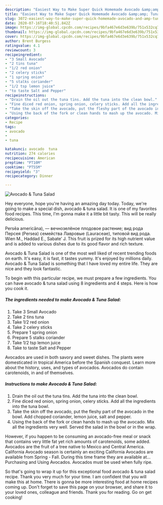 ```yaml
---
description: "Easiest Way to Make Super Quick Homemade Avocado &amp;amp; Tuna Salad"
title: "Easiest Way to Make Super Quick Homemade Avocado &amp;amp; Tuna Salad"
slug: 3072-easiest-way-to-make-super-quick-homemade-avocado-and-amp-tuna-salad
date: 2020-07-16T18:40:51.842Z
image: https://img-global.cpcdn.com/recipes/9bfa467e6d3e639b/751x532cq70/avocado-tuna-salad-recipe-main-photo.jpg
thumbnail: https://img-global.cpcdn.com/recipes/9bfa467e6d3e639b/751x532cq70/avocado-tuna-salad-recipe-main-photo.jpg
cover: https://img-global.cpcdn.com/recipes/9bfa467e6d3e639b/751x532cq70/avocado-tuna-salad-recipe-main-photo.jpg
author: Brent Burgess
ratingvalue: 4.1
reviewcount: 3
recipeingredient:
- "3 Small Avocado"
- "2 tins tuna"
- "1/2 red onion"
- "2 celery sticks"
- "1 spring onion"
- "5 stalks coriander"
- "1/2 tsp lemon juice"
- "to taste Salt and Pepper"
recipeinstructions:
- "Drain the oil out the tuna tins. Add the tuna into the clean bowl."
- "Fine diced red onion, spring onion, celery sticks. Add all the ingredients into the tuna bowl."
- "Take the skin off the avocado, put the fleshy part of the avocado in the bowl. Add chopped coriander, lemon juice, salt and pepper."
- "Using the back of the fork or clean hands to mash up the avocado. Mix all the ingredients very well. Served the salad in the bowl or in the wrap."
categories:
- Recipe
tags:
- avocado
- 
- tuna

katakunci: avocado  tuna 
nutrition: 274 calories
recipecuisine: American
preptime: "PT10M"
cooktime: "PT55M"
recipeyield: "3"
recipecategory: Dinner

---
```



![Avocado &amp; Tuna Salad](https://img-global.cpcdn.com/recipes/9bfa467e6d3e639b/751x532cq70/avocado-tuna-salad-recipe-main-photo.jpg)

Hey everyone, hope you're having an amazing day today. Today, we're going to make a special dish, avocado &amp; tuna salad. It is one of my favorites food recipes. This time, I'm gonna make it a little bit tasty. This will be really delicious.

Persēa americāna), — вечнозелёное плодовое растение; вид рода Персея (Persea) семейства Лавровые (Lauraceae), типовой вид рода. Wien M., Haddad E., Sabate′ J. This fruit is prized for its high nutrient value and is added to various dishes due to its good flavor and rich texture.

Avocado &amp; Tuna Salad is one of the most well liked of recent trending foods on earth. It's easy, it is fast, it tastes yummy. It's enjoyed by millions daily. Avocado &amp; Tuna Salad is something that I have loved my entire life. They are nice and they look fantastic.


To begin with this particular recipe, we must prepare a few ingredients. You can have avocado &amp; tuna salad using 8 ingredients and 4 steps. Here is how you cook it.

<!--inarticleads1-->

##### The ingredients needed to make Avocado &amp; Tuna Salad:

1. Take 3 Small Avocado
1. Take 2 tins tuna
1. Take 1/2 red onion
1. Take 2 celery sticks
1. Prepare 1 spring onion
1. Prepare 5 stalks coriander
1. Take 1/2 tsp lemon juice
1. Take to taste Salt and Pepper


Avocados are used in both savory and sweet dishes. The plants were domesticated in tropical America before the Spanish conquest. Learn more about the history, uses, and types of avocados. Avocados do contain carotenoids, in and of themselves. 

<!--inarticleads2-->

##### Instructions to make Avocado &amp; Tuna Salad:

1. Drain the oil out the tuna tins. Add the tuna into the clean bowl.
1. Fine diced red onion, spring onion, celery sticks. Add all the ingredients into the tuna bowl.
1. Take the skin off the avocado, put the fleshy part of the avocado in the bowl. Add chopped coriander, lemon juice, salt and pepper.
1. Using the back of the fork or clean hands to mash up the avocado. Mix all the ingredients very well. Served the salad in the bowl or in the wrap.


However, if you happen to be consuming an avocado-free meal or snack that contains very little fat yet rich amounts of carotenoids, some added. Avocados are the fruit of a tree native to Mexico and Central America. California Avocado season is certainly an exciting California Avocados are available from Spring - Fall. During this time frame they are available at… Purchasing and Using Avocados. Avocados must be used when fully ripe. 

So that's going to wrap it up for this exceptional food avocado &amp; tuna salad recipe. Thank you very much for your time. I am confident that you will make this at home. There is gonna be more interesting food at home recipes coming up. Don't forget to save this page on your browser, and share it to your loved ones, colleague and friends. Thank you for reading. Go on get cooking!
